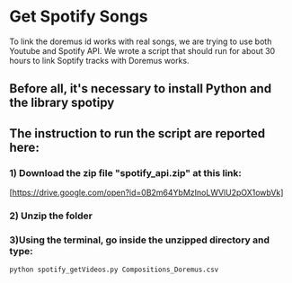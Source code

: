 # Get Spotify Songs
To link the doremus id works with real songs, we are trying to use both Youtube and Spotify API.
We wrote a script that should run for about 30 hours to link Soptify tracks with Doremus works.

## Before all, it's necessary to install Python and the library spotipy



## The instruction to run the script are reported here:
### 1) Download the zip file "spotify_api.zip" at this link:
[https://drive.google.com/open?id=0B2m64YbMzInoLWVlU2pOX1owbVk]
### 2) Unzip the folder
### 3)Using the terminal, go inside the unzipped directory and type:

```
python spotify_getVideos.py Compositions_Doremus.csv
```
